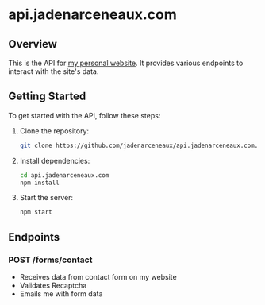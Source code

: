 # api.jadenarceneaux.com
## Overview

This is the API for [my personal website](https://jadenarceneaux.com). It provides various endpoints to interact with the site's data.

## Getting Started

To get started with the API, follow these steps:

1. Clone the repository:
    ```bash
    git clone https://github.com/jadenarceneaux/api.jadenarceneaux.com.git
    ```
2. Install dependencies:
    ```bash
    cd api.jadenarceneaux.com
    npm install
    ```
3. Start the server:
    ```bash
    npm start
    ```

## Endpoints

### POST /forms/contact
- Receives data from contact form on my website
- Validates Recaptcha
- Emails me with form data

